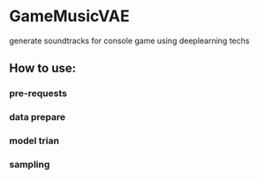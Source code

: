 # GameMusicVAE
generate soundtracks for console game using deeplearning techs

## How to use:
### pre-requests
### data prepare
### model trian
### sampling
